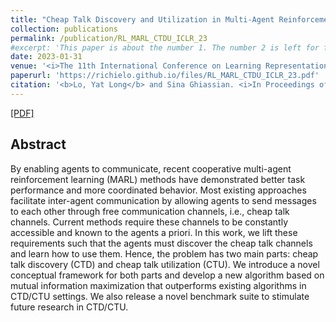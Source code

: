 ```yaml
---
title: "Cheap Talk Discovery and Utilization in Multi-Agent Reinforcement Learning"
collection: publications
permalink: /publication/RL_MARL_CTDU_ICLR_23
#excerpt: 'This paper is about the number 1. The number 2 is left for future work.'
date: 2023-01-31
venue: '<i>The 11th International Conference on Learning Representations (ICLR)</i>'
paperurl: 'https://richielo.github.io/files/RL_MARL_CTDU_ICLR_23.pdf'
citation: '<b>Lo, Yat Long</b> and Sina Ghiassian. <i>In Proceedings of The 11th International Conference on Learning Representations </i>. ICLR 2023.'
---
```

[[PDF]](https://richielo.github.io/files/RL_MARL_CTDU_ICLR_23.pdf)

## Abstract
By enabling agents to communicate, recent cooperative multi-agent reinforcement learning (MARL) methods have demonstrated better task performance and more coordinated behavior. Most existing approaches facilitate inter-agent communication by allowing agents to send messages to each other through free communication channels, i.e., cheap talk channels. Current methods require these channels to be constantly accessible and known to the agents a priori. In this work, we lift these requirements such that the agents must discover the cheap talk channels and learn how to use them. Hence, the problem has two main parts: cheap talk discovery (CTD) and cheap talk utilization (CTU). We introduce a novel conceptual framework for both parts and develop a new algorithm based on mutual information maximization that outperforms existing algorithms in CTD/CTU settings. We also release a novel benchmark suite to stimulate future research in CTD/CTU.